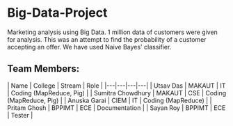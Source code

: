 # Big-Data-Project
Marketing analysis using Big Data.
1 million data of customers were given for analysis. 
This was an attempt to find the probability of a customer accepting an offer. 
We have used Naive Bayes' classifier.

## Team Members:

 | Name | College | Stream | Role |
     |---|---|---|---|
     | Utsav Das | MAKAUT | IT | Coding (MapReduce, Pig) |
     | Sumitra Chowdhury | MAKAUT | CSE | Coding (MapReduce, Pig) |
     | Anuska Garai | CIEM | IT | Coding (MapReduce) |
     | Pritam Ghosh | BPPIMT | ECE |  Documentation |
     | Sayan Roy | BPPIMT |  ECE | Tester |
     





